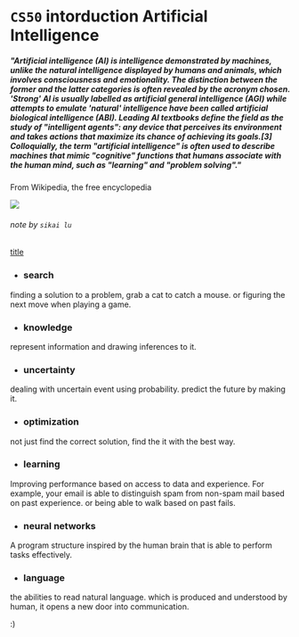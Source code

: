 # `CS50` intorduction Artificial Intelligence


##### "Artificial intelligence (AI) is intelligence demonstrated by machines, unlike the natural intelligence displayed by humans and animals, which involves consciousness and emotionality. The distinction between the former and the latter categories is often revealed by the acronym chosen. 'Strong' AI is usually labelled as artificial general intelligence (AGI) while attempts to emulate 'natural' intelligence have been called artificial biological intelligence (ABI). Leading AI textbooks define the field as the study of "intelligent agents": any device that perceives its environment and takes actions that maximize its chance of achieving its goals.[3] Colloquially, the term "artificial intelligence" is often used to describe machines that mimic "cognitive" functions that humans associate with the human mind, such as "learning" and "problem solving"."

From Wikipedia, the free encyclopedia

![](https://encrypted-tbn0.gstatic.com/images?q=tbn:ANd9GcTeDmZ7QkH5G0dfYUXMXdKfihAFwQ6ZcAshoQ&usqp=CAU)

###### note by `sikai lu`

[title](lecture1.md)

* ### search
finding a solution to a problem, grab a cat to catch a mouse. or figuring the next move when playing a game.

* ### knowledge
represent information and drawing inferences to it.

* ### uncertainty
dealing with uncertain event using probability. predict the future by making it.

* ### optimization
not just find the correct solution, find the it with the best way.

* ### learning
Improving performance based on access to data and experience. For example, your email is able to distinguish spam from non-spam mail based on past experience. or being able to walk based on past fails.

* ### neural networks
A program structure inspired by the human brain that is able to perform tasks effectively.

* ### language
the abilities to read natural language. which is produced and understood by human, it opens a new door into communication.

:)
